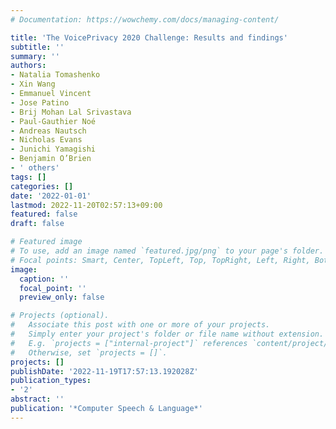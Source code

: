 ```yaml
---
# Documentation: https://wowchemy.com/docs/managing-content/

title: 'The VoicePrivacy 2020 Challenge: Results and findings'
subtitle: ''
summary: ''
authors:
- Natalia Tomashenko
- Xin Wang
- Emmanuel Vincent
- Jose Patino
- Brij Mohan Lal Srivastava
- Paul-Gauthier Noé
- Andreas Nautsch
- Nicholas Evans
- Junichi Yamagishi
- Benjamin O’Brien
- ' others'
tags: []
categories: []
date: '2022-01-01'
lastmod: 2022-11-20T02:57:13+09:00
featured: false
draft: false

# Featured image
# To use, add an image named `featured.jpg/png` to your page's folder.
# Focal points: Smart, Center, TopLeft, Top, TopRight, Left, Right, BottomLeft, Bottom, BottomRight.
image:
  caption: ''
  focal_point: ''
  preview_only: false

# Projects (optional).
#   Associate this post with one or more of your projects.
#   Simply enter your project's folder or file name without extension.
#   E.g. `projects = ["internal-project"]` references `content/project/deep-learning/index.md`.
#   Otherwise, set `projects = []`.
projects: []
publishDate: '2022-11-19T17:57:13.192028Z'
publication_types:
- '2'
abstract: ''
publication: '*Computer Speech & Language*'
---
```

